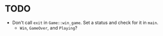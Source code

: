 # TODO

 - Don't call `exit` in `Game::win_game`. Set a status and check for it in `main`.
   - `Win`, `GameOver`, and `Playing`?
